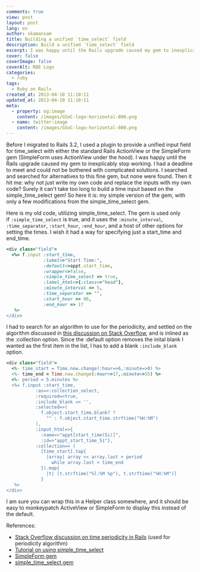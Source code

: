 ```yaml
---
comments: true
view: post
layout: post
lang: en
author: skamansam
title: Building a unified `time_select` field
description: Build a unified `time_select` field
excerpt: I was happy until the Rails upgrade caused my gem to inexplicably stop working.
cover: false
coverImage: false
coverAlt: RBE Logo
categories:
  - ruby
tags:
  - Ruby on Rails
created_at: 2013-04-10 11:10:11
updated_at: 2013-04-10 11:10:11
meta:
  - property: og:image
    content: /images/GSoC-logo-horizontal-800.png
  - name: twitter:image
    content: /images/GSoC-logo-horizontal-800.png
---
```


Before I migrated to Rails 3.2, I used a plugin to provide a unified input field
for time_select with either the standard Rails ActionView or the SimpleForm gem
(SimpleForm uses ActionView under the hood). I was happy until the Rails upgrade
caused my gem to inexplicably stop working. I had a deadline to meet and could
not be bothered with complicated solutions. I searched and searched for
alternatives to this fine gem, but none were found. Then it hit me: why not just
write my own code and replace the inputs with my own code? Surely it can't take
too long to build a time input based on the simple_time_select gem! So here it
is: my simple version of the gem, with only a few modifications from the
simple_time_select gem.

Here is my old code, utilizing simple_time_select. The gem is used only
if `:simple_time_select` is true, and it uses the `:minute_interval`,
`:time_separator`, `:start_hour`, `:end_hour`, and a host of other options for setting
the times. I wish it had a way for specifying just a start_time and end_time.

```ruby
<div class="field">
  <%= f.input :start_time,
              :label=>"Start Time:",
              :default=>appt.start_time,
              :wrapper=>false,
              :simple_time_select => true,
              :label_html=>{:class=>"head"},
              :minute_interval => 5,
              :time_separator => "",
              :start_hour => 06,
              :end_hour => 17
   %>
</div>
```

I had to search for an algorithm to use for the periodicity, and settled on the
algorithm discussed in [this discussion on Stack
Overflow](http://stackoverflow.com/questions/6783589/display-15-minute-steps-between-two-given-times),
and is inlined as the :collection option. Since the :default option removes the
inital blank I wanted as the first item in the list, I has to add a blank
`:include_blank` option.

```ruby
<div class="field">
  <%- time_start = Time.now.change(:hour=>6,:minute=>0) %>
  <%- time_end = Time.now.change(:hour=>17,:minute=>55) %>
  <%- period = 5.minutes %>
  <%= f.input :start_time,
           :as=>:collection_select,
           :required=>true,
           :include_blank => '',
           :selected=>(
             f.object.start_time.blank? ?
               "" : f.object.start_time.strftime("%H:%M")
           ),
           :input_html=>{
             :name=>"appt[start_time(5i)]",
             :id=>"appt_start_time_5i"},
           :collection=> (
             [time_start].tap{
               |array| array << array.last + period
                 while array.last < time_end
             }).map{
               |t| [t.strftime("%l:%M %p"), t.strftime("%H:%M")]
             }
   %>
</div>
```


I am sure you can wrap this in a Helper class somewhere, and it should be easy
to monkeypatch ActiveView or SimpleForm to display this instead of the default.


References:
* [Stack Overflow discussion on time periodicity in Rails](http://stackoverflow.com/questions/6783589/display-15-minute-steps-between-two-given-times) (used for periodicity algorithm)
* [Tutorial on using simple_time_select](http://www.tonyamoyal.com/2009/04/21/simple-time-select-the-most-compact-time_select-for-ruby-on-rails/)
* [SimpleForm gem](https://github.com/plataformatec/simple_form)
* [simple_time_select gem](https://github.com/tamoyal/simple_time_select)

